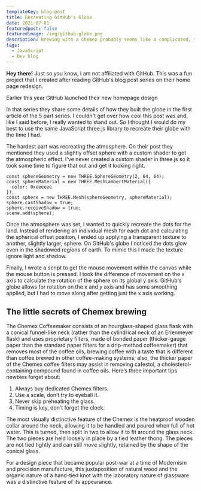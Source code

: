 ```yaml
---
templateKey: blog-post
title: Recreating GitHub's Globe
date: 2021-07-01
featuredpost: false
featuredimage: /img/github-globe.png
description: Brewing with a Chemex probably seems like a complicated, time-consuming ordeal, but once you get used to the process, it becomes a soothing ritual that's worth the effort every time.
tags:
  - JavaScript
  - Dev blog
---
```

**Hey there!** Just so you know, I am not affiliated with GitHub. This was a fun project that I created after reading GitHub's blog post series on their home page redesign.

Earlier this year GitHub launched their new homepage design

In that series they share some details of how they built the globe in the first article of the 5 part series. I couldn't get over how cool this post was and, like I said before, I really wanted to stand out. So I thought I would do my best to use the same JavaScript three.js library to recreate their globe with the time I had.

The hardest part was recreating the atmosphere. On their post they mentioned they used a slightly offset sphere with a custom shader to get the atmospheric effect. I've never created a custom shader in three.js so it took some time to figure that out and get it looking right.

```
const sphereGeometry = new THREE.SphereGeometry(2, 64, 64);
const sphereMaterial = new THREE.MeshLambertMaterial({
  color: 0xeeeeee
});
const sphere = new THREE.Mesh(sphereGeometry, sphereMaterial);
sphere.castShadow = true;
sphere.receiveShadow = true;
scene.add(sphere);
```

Once the atmosphere was set, I wanted to quickly recreate the dots for the land. Instead of rendering an individual mesh for each dot and calculating the spherical offset position, I ended up applying a transparent texture to another, slightly larger, sphere. On GitHub's globe I noticed the dots glow even in the shadowed regions of earth. To mimic this I made the texture ignore light and shadow.

Finally, I wrote a script to get the mouse movement within the canvas while the mouse button is pressed. I took the difference of movement on the x axis to calculate the rotation of the sphere on its global y axis. GitHub's globe allows for rotation on the x and y axis and has some smoothing applied, but I had to move along after getting just the x axis working.

## The little secrets of Chemex brewing

The Chemex Coffeemaker consists of an hourglass-shaped glass flask with a conical funnel-like neck (rather than the cylindrical neck of an Erlenmeyer flask) and uses proprietary filters, made of bonded paper (thicker-gauge paper than the standard paper filters for a drip-method coffeemaker) that removes most of the coffee oils, brewing coffee with a taste that is different than coffee brewed in other coffee-making systems; also, the thicker paper of the Chemex coffee filters may assist in removing cafestol, a cholesterol-containing compound found in coffee oils. Here’s three important tips newbies forget about:

1. Always buy dedicated Chemex filters.
2. Use a scale, don’t try to eyeball it.
3. Never skip preheating the glass.
4. Timing is key, don’t forget the clock.

The most visually distinctive feature of the Chemex is the heatproof wooden collar around the neck, allowing it to be handled and poured when full of hot water. This is turned, then split in two to allow it to fit around the glass neck. The two pieces are held loosely in place by a tied leather thong. The pieces are not tied tightly and can still move slightly, retained by the shape of the conical glass.

For a design piece that became popular post-war at a time of Modernism and precision manufacture, this juxtaposition of natural wood and the organic nature of a hand-tied knot with the laboratory nature of glassware was a distinctive feature of its appearance.
